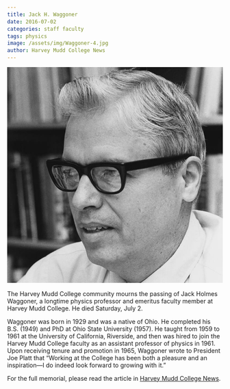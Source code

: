 ```yaml
---
title: Jack H. Waggoner
date: 2016-07-02
categories: staff faculty
tags: physics
image: /assets/img/Waggoner-4.jpg
author: Harvey Mudd College News
---
```

![Jack H. Waggoner](/assets/img/Waggoner-4.jpg)

The Harvey Mudd College community mourns the passing of Jack Holmes Waggoner, a longtime physics professor and emeritus faculty member at Harvey Mudd College. He died Saturday, July 2.

Waggoner was born in 1929 and was a native of Ohio. He completed his B.S. (1949) and PhD at Ohio State University (1957). He taught from 1959 to 1961 at the University of California, Riverside, and then was hired to join the Harvey Mudd College faculty as an assistant professor of physics in 1961. Upon receiving tenure and promotion in 1965, Waggoner wrote to President Joe Platt that “Working at the College has been both a pleasure and an inspiration—I do indeed look forward to growing with it.”

For the full memorial, please read the article in [Harvey Mudd College News](https://www.hmc.edu/about-hmc/2016/06/24/physics-professor-jack-h-waggoner-dies/).
